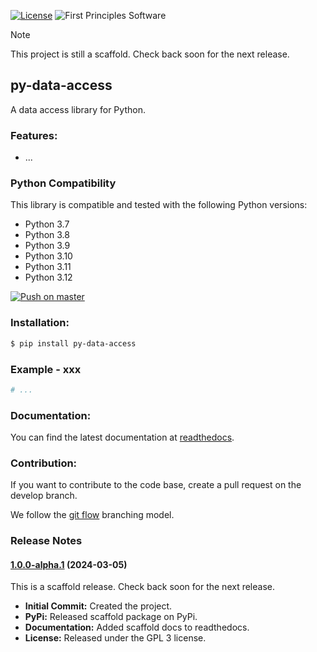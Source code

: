[![License](https://img.shields.io/badge/License-GPLv3-blue.svg)](https://www.gnu.org/licenses/gpl-3.0.html)
![First Principles Software](https://img.shields.io/badge/Powered_by-First_Principles_Software-blue)

> [!NOTE]
> This project is still a scaffold. Check back soon for the next release.

## py-data-access

A data access library for Python.

### Features:

- ...

### Python Compatibility

This library is compatible and tested with the following Python versions:

- Python 3.7
- Python 3.8
- Python 3.9
- Python 3.10
- Python 3.11
- Python 3.12

[![Push on master](https://github.com/runemalm/py-data-access/actions/workflows/master.yml/badge.svg?branch=master)](https://github.com/runemalm/py-data-access/actions/workflows/master.yml)
  
### Installation:
  
```bash
$ pip install py-data-access
```
  
### Example - xxx

```python
# ...
```

### Documentation:
  
You can find the latest documentation at [readthedocs](https://py-data-access.readthedocs.io/en/latest/).

### Contribution:
  
If you want to contribute to the code base, create a pull request on the develop branch.

We follow the [git flow](https://nvie.com/posts/a-successful-git-branching-model/) branching model.
  
### Release Notes

#### [1.0.0-alpha.1](https://github.com/runemalm/py-data-access/releases/tag/v1.0.0-alpha.1) (2024-03-05)

This is a scaffold release. Check back soon for the next release.

- **Initial Commit:** Created the project.
- **PyPi:** Released scaffold package on PyPi.
- **Documentation:** Added scaffold docs to readthedocs.
- **License:** Released under the GPL 3 license.
